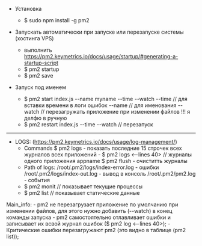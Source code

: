 - Установка 
    - $ sudo npm install -g pm2

- Запускать автоматически при запуске или перезапуске системы (хостинга VPS)
    - выполнить https://pm2.keymetrics.io/docs/usage/startup/#generating-a-startup-script
    - $ pm2 startup  
    - $ pm2 save

- Запуск под именем
    - $ pm2 start index.js --name myname --time --watch
        --time // для вставки времени в логи ошибок 
        --name <name> // для именования 
        --watch // перезагружать приложение при изменении файлов !!! я делфю в ручную
    -  $ pm2 restart index.js --time --watch // перезапуск

---------------------------------------------------------------------------------


- LOGS: (https://pm2.keymetrics.io/docs/usage/log-management/) 
    - Commands
        $ pm2 logs - показать последние 15 строчек всех журналов всех приложений
            - $ pm2 logs <appname> <--lines 40> // журналы одного приложения appname
        $ pm2 flush - очиститть журналы
    - Path of logs:
        /root/.pm2/logs/index-error.log  - ошибки
        /root/.pm2/logs/index-out.log - вывод в консоль
        /root/.pm2/pm2.log - события
    - $ pm2 monit // показывает текущие процессы 
    - $ pm2 list // показывает статические данные 

Main_info:
    - pm2 не перезагрузает приложение по умолчанию при изменении файлов, для этого нужно добавить (--watch) в конец команды запуска
    - pm2 самостоятельно отлавливает ошибки и записывает их всвой журнал ошибок ($ pm2 log <--lines 40>); 
    - Критические ошибки перезагружают pm2 (это видно в таблице (pm2 list)); 